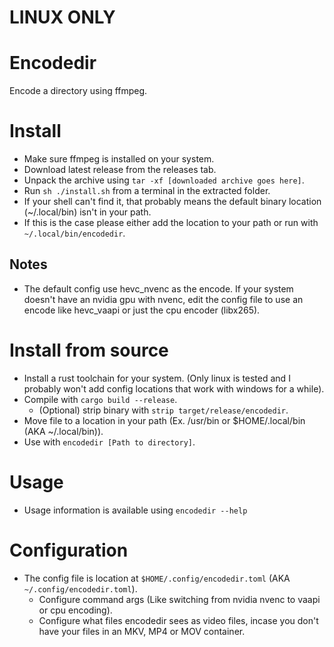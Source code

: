 # LINUX ONLY

# Encodedir
Encode a directory using ffmpeg.

# Install
* Make sure ffmpeg is installed on your system.
* Download latest release from the releases tab.
* Unpack the archive using `tar -xf [downloaded archive goes here]`.
* Run `sh ./install.sh` from a terminal in the extracted folder.
* If your shell can't find it, that probably means the default binary location (~/.local/bin) isn't in your path.
 * If this is the case please either add the location to your path or run with `~/.local/bin/encodedir`.
## Notes
* The default config use hevc_nvenc as the encode. If your system doesn't have an nvidia gpu with nvenc, edit the config file to use an encode like hevc_vaapi or just the cpu encoder (libx265).

# Install from source
* Install a rust toolchain for your system. (Only linux is tested and I probably won't add config locations that work with windows for a while).
* Compile with `cargo build --release`.
  * (Optional) strip binary with `strip target/release/encodedir`.
* Move file to a location in your path (Ex. /usr/bin or $HOME/.local/bin (AKA ~/.local/bin)).
* Use with `encodedir [Path to directory]`.

# Usage
* Usage information is available using `encodedir --help`

# Configuration
* The config file is location at `$HOME/.config/encodedir.toml` (AKA `~/.config/encodedir.toml`).
  * Configure command args (Like switching from nvidia nvenc to vaapi or cpu encoding).
  * Configure what files encodedir sees as video files, incase you don't have your files in an MKV, MP4 or MOV container.
